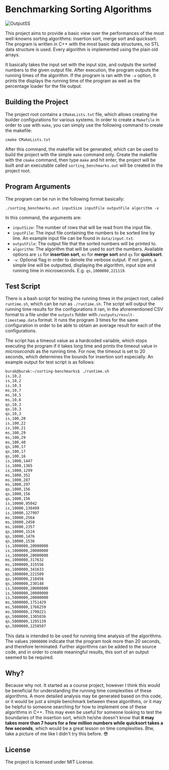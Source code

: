 # Benchmarking Sorting Algorithms
![OutputSS](http://i64.tinypic.com/xknbz4.png)

This project aims to provide a basic view over the performances of the most well-knowns sorting algorithms: insertion sort, merge sort and quicksort.  The program is written in C++ with the most basic data structures, no STL data structure is used. Every algorithm is implemented using the plain old arrays. 
   
It basically takes the input set with the input size, and outputs the sorted numbers to the given output file. After execution, the program outputs the running times of the algorithm. If the program is ran with the `-v` option, it prints the 
displays the running time of the program as well as the percentage loader for the file output.

## Building the Project

The project root contains a `CMakeLists.txt` file, which allows creating the builder configurations for various systems. In order to create a `Makefile` in order to use with `make`, you can simply use the following command to create the makefile:
  
`cmake CMakeLists.txt`

After this command, the makefile will be generated, which can be used to build the project with the simple `make` command only. Create the makefile with the `cmake` command, then type `make` and hit enter, the project will be built and an executable called `sorting_benchmarks.out` will be created in the project root.


## Program Arguments

The program can be run in the following format basically:
 
 `./sorting_benchmarks.out inputSize inputFile outputFile algorithm -v
`

In this command, the arguments are:
- `inputSize`: The number of rows that will be read from the input file.
- `inputFile`: The input file containing the numbers to be sorted line by line. An example input file can be found in `data/input.txt`.
- `outputFile`: The output file that the sorted numbers will be printed to.
- `algorithm`: The algorithm that will be used to sort the numbers. Available options are `is` for **insertion sort**, `ms` for **merge sort** and `qs` for **quicksort**.
- `-v`: Optional flag in order to denote the verbose output. If not given, a simple line will be outputted, displaying the algorithm, input size and running time in microseconds. E.g. `qs,1000000,221119`.

## Test Script
There is a bash script for testing the running times in the project root, called `runtime.sh`, which can be run as `./runtime.sh`. The script will output the running time results for the configurations it ran, in the aforementioned CSV format to a file under the `outputs` folder with `/outputs/result-timestamp.data` format. It runs the program 3 times for the same configuration in order to be able to obtain an average result for each of the configurations.

The script has a timeout value as a hardcoded variable, which stops executing the program if it takes long time and prints the timeout value in *microseconds* as the running time. For now, the timeout is set to 20 seconds, which determines the bounds for insertion sort especially. An example output for test script is as follows:
```bash
burak@burak:~/sorting-benchmarks$ ./runtime.sh
is,10,2
is,10,2
is,10,3
ms,10,7
ms,10,5
ms,10,6
qs,10,3
qs,10,3
qs,10,3
is,100,20
is,100,22
is,100,21
ms,100,29
ms,100,29
ms,100,40
qs,100,17
qs,100,17
qs,100,16
is,1000,1447
is,1000,1365
is,1000,1299
ms,1000,352
ms,1000,287
ms,1000,297
qs,1000,156
qs,1000,156
qs,1000,156
is,10000,95042
is,10000,130499
is,10000,127997
ms,10000,2564
ms,10000,2450
ms,10000,2357
qs,10000,1524
qs,10000,1476
qs,10000,1536
is,1000000,20000000
is,1000000,20000000
is,1000000,20000000
ms,1000000,317632
ms,1000000,315556
ms,1000000,341633
qs,1000000,221509
qs,1000000,218456
qs,1000000,230148
is,5000000,20000000
is,5000000,20000000
is,5000000,20000000
ms,5000000,1751429
ms,5000000,1766259
ms,5000000,1790221
qs,5000000,1305036
qs,5000000,1295139
qs,5000000,1258507
```
This data is intended to be used for running time analysis of the algorithms. The values `20000000` indicate that the program took more than 20 seconds, and therefore terminated. Further algorithms can be added to the source code, and in order to create meaningful results, this sort of an output seemed to be required.

## Why?
Because why not. It started as a course project, however I think this would be beneficial for understanding the running time complexities of these algorithms. A more detailed analysis may be generated based on this code, or it would be just a simple benchmark between these algorithms, or it may be helpful to someone searching for how to implement one of these algorithms in C++. This may even be useful for someone looking to test the boundaries of the insertion sort, which he/she doesn't know that **it may takes more than 7 hours for a few million numbers while quicksort takes a few seconds**, which would be a great lesson on time complexities. Btw, take a picture of me like I didn't try this before. :sunglasses: 

## License
The project is licensed under MIT License.
